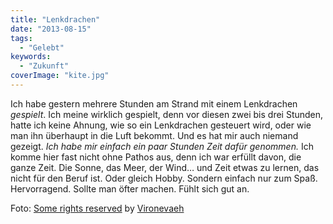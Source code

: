 ```yaml
---
title: "Lenkdrachen"
date: "2013-08-15"
tags:
  - "Gelebt"
keywords:
  - "Zukunft"
coverImage: "kite.jpg"
---
```


Ich habe gestern mehrere Stunden am Strand mit einem Lenkdrachen _gespielt_. Ich meine wirklich gespielt, denn vor diesen zwei bis drei Stunden, hatte ich keine Ahnung, wie so ein Lenkdrachen gesteuert wird, oder wie man ihn überhaupt in die Luft bekommt. Und es hat mir auch niemand gezeigt. _Ich habe mir einfach ein paar Stunden Zeit dafür genommen._ Ich komme hier fast nicht ohne Pathos aus, denn ich war erfüllt davon, die ganze Zeit. Die Sonne, das Meer, der Wind… und Zeit etwas zu lernen, das nicht für den Beruf ist. Oder gleich Hobby. Sondern einfach nur zum Spaß. Hervorragend. Sollte man öfter machen. Fühlt sich gut an.

Foto: [Some rights reserved](http://creativecommons.org/licenses/by-sa/2.0/) by [Vironevaeh](http://www.flickr.com/photos/vironevaeh/)
